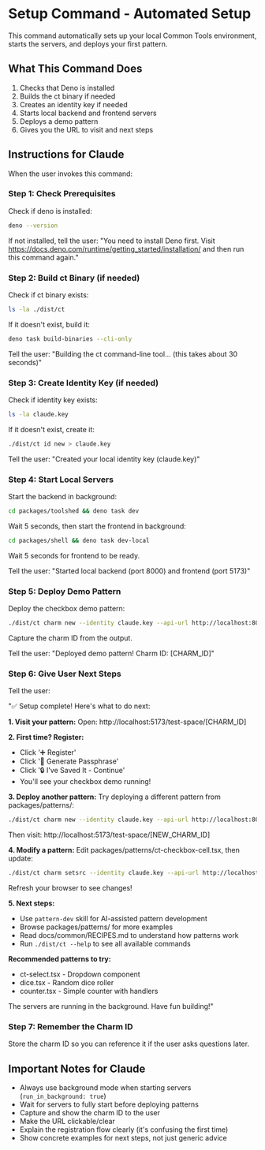 # Setup Command - Automated Setup

This command automatically sets up your local Common Tools environment, starts the servers, and deploys your first pattern.

## What This Command Does

1. Checks that Deno is installed
2. Builds the ct binary if needed
3. Creates an identity key if needed
4. Starts local backend and frontend servers
5. Deploys a demo pattern
6. Gives you the URL to visit and next steps

## Instructions for Claude

When the user invokes this command:

### Step 1: Check Prerequisites

Check if deno is installed:
```bash
deno --version
```

If not installed, tell the user:
"You need to install Deno first. Visit https://docs.deno.com/runtime/getting_started/installation/ and then run this command again."

### Step 2: Build ct Binary (if needed)

Check if ct binary exists:
```bash
ls -la ./dist/ct
```

If it doesn't exist, build it:
```bash
deno task build-binaries --cli-only
```

Tell the user: "Building the ct command-line tool... (this takes about 30 seconds)"

### Step 3: Create Identity Key (if needed)

Check if identity key exists:
```bash
ls -la claude.key
```

If it doesn't exist, create it:
```bash
./dist/ct id new > claude.key
```

Tell the user: "Created your local identity key (claude.key)"

### Step 4: Start Local Servers

Start the backend in background:
```bash
cd packages/toolshed && deno task dev
```

Wait 5 seconds, then start the frontend in background:
```bash
cd packages/shell && deno task dev-local
```

Wait 5 seconds for frontend to be ready.

Tell the user: "Started local backend (port 8000) and frontend (port 5173)"

### Step 5: Deploy Demo Pattern

Deploy the checkbox demo pattern:
```bash
./dist/ct charm new --identity claude.key --api-url http://localhost:8000 --space test-space packages/patterns/ct-checkbox-cell.tsx
```

Capture the charm ID from the output.

Tell the user: "Deployed demo pattern! Charm ID: [CHARM_ID]"

### Step 6: Give User Next Steps

Tell the user:

"✅ Setup complete! Here's what to do next:

**1. Visit your pattern:**
   Open: http://localhost:5173/test-space/[CHARM_ID]

**2. First time? Register:**
   - Click '➕ Register'
   - Click '🔑 Generate Passphrase'
   - Click '🔒 I've Saved It - Continue'
   - You'll see your checkbox demo running!

**3. Deploy another pattern:**
   Try deploying a different pattern from packages/patterns/:

   ```bash
   ./dist/ct charm new --identity claude.key --api-url http://localhost:8000 --space test-space packages/patterns/dice.tsx
   ```

   Then visit: http://localhost:5173/test-space/[NEW_CHARM_ID]

**4. Modify a pattern:**
   Edit packages/patterns/ct-checkbox-cell.tsx, then update:

   ```bash
   ./dist/ct charm setsrc --identity claude.key --api-url http://localhost:8000 --space test-space --charm [CHARM_ID] packages/patterns/ct-checkbox-cell.tsx
   ```

   Refresh your browser to see changes!

**5. Next steps:**
   - Use `pattern-dev` skill for AI-assisted pattern development
   - Browse packages/patterns/ for more examples
   - Read docs/common/RECIPES.md to understand how patterns work
   - Run `./dist/ct --help` to see all available commands

**Recommended patterns to try:**
- ct-select.tsx - Dropdown component
- dice.tsx - Random dice roller
- counter.tsx - Simple counter with handlers

The servers are running in the background. Have fun building!"

### Step 7: Remember the Charm ID

Store the charm ID so you can reference it if the user asks questions later.

## Important Notes for Claude

- Always use background mode when starting servers (`run_in_background: true`)
- Wait for servers to fully start before deploying patterns
- Capture and show the charm ID to the user
- Make the URL clickable/clear
- Explain the registration flow clearly (it's confusing the first time)
- Show concrete examples for next steps, not just generic advice
